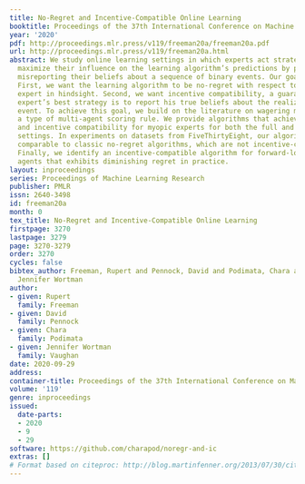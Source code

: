 ```yaml
---
title: No-Regret and Incentive-Compatible Online Learning
booktitle: Proceedings of the 37th International Conference on Machine Learning
year: '2020'
pdf: http://proceedings.mlr.press/v119/freeman20a/freeman20a.pdf
url: http://proceedings.mlr.press/v119/freeman20a.html
abstract: We study online learning settings in which experts act strategically to
  maximize their influence on the learning algorithm’s predictions by potentially
  misreporting their beliefs about a sequence of binary events. Our goal is twofold.
  First, we want the learning algorithm to be no-regret with respect to the best-fixed
  expert in hindsight. Second, we want incentive compatibility, a guarantee that each
  expert’s best strategy is to report his true beliefs about the realization of each
  event. To achieve this goal, we build on the literature on wagering mechanisms,
  a type of multi-agent scoring rule. We provide algorithms that achieve no regret
  and incentive compatibility for myopic experts for both the full and partial information
  settings. In experiments on datasets from FiveThirtyEight, our algorithms have regret
  comparable to classic no-regret algorithms, which are not incentive-compatible.
  Finally, we identify an incentive-compatible algorithm for forward-looking strategic
  agents that exhibits diminishing regret in practice.
layout: inproceedings
series: Proceedings of Machine Learning Research
publisher: PMLR
issn: 2640-3498
id: freeman20a
month: 0
tex_title: No-Regret and Incentive-Compatible Online Learning
firstpage: 3270
lastpage: 3279
page: 3270-3279
order: 3270
cycles: false
bibtex_author: Freeman, Rupert and Pennock, David and Podimata, Chara and Vaughan,
  Jennifer Wortman
author:
- given: Rupert
  family: Freeman
- given: David
  family: Pennock
- given: Chara
  family: Podimata
- given: Jennifer Wortman
  family: Vaughan
date: 2020-09-29
address: 
container-title: Proceedings of the 37th International Conference on Machine Learning
volume: '119'
genre: inproceedings
issued:
  date-parts:
  - 2020
  - 9
  - 29
software: https://github.com/charapod/noregr-and-ic
extras: []
# Format based on citeproc: http://blog.martinfenner.org/2013/07/30/citeproc-yaml-for-bibliographies/
---
```

